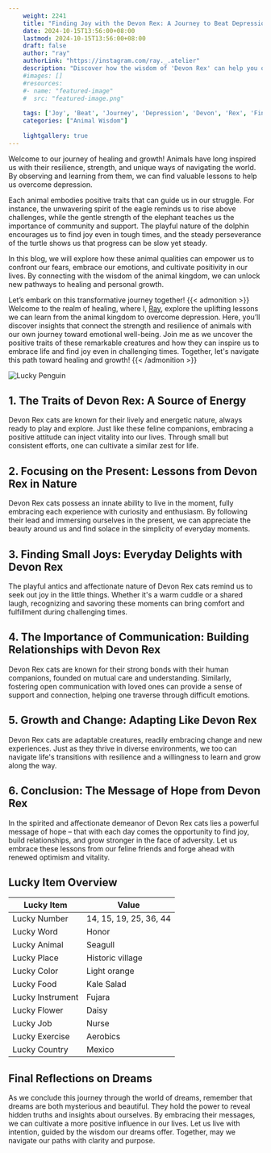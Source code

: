 ```yaml
---
    weight: 2241
    title: "Finding Joy with the Devon Rex: A Journey to Beat Depression"  # Assuming 'title' column exists
    date: 2024-10-15T13:56:00+08:00
    lastmod: 2024-10-15T13:56:00+08:00
    draft: false
    author: "ray"
    authorLink: "https://instagram.com/ray._.atelier"
    description: "Discover how the wisdom of 'Devon Rex' can help you overcome depression and find joy in your life journey."
    #images: []
    #resources:
    #- name: "featured-image"
    #  src: "featured-image.png"
    
    tags: ['Joy', 'Beat', 'Journey', 'Depression', 'Devon', 'Rex', 'Finding']
    categories: ["Animal Wisdom"]
    
    lightgallery: true
---
```

    
Welcome to our journey of healing and growth! Animals have long inspired us with their resilience, strength, and unique ways of navigating the world. By observing and learning from them, we can find valuable lessons to help us overcome depression.

Each animal embodies positive traits that can guide us in our struggle. For instance, the unwavering spirit of the eagle reminds us to rise above challenges, while the gentle strength of the elephant teaches us the importance of community and support. The playful nature of the dolphin encourages us to find joy even in tough times, and the steady perseverance of the turtle shows us that progress can be slow yet steady.

In this blog, we will explore how these animal qualities can empower us to confront our fears, embrace our emotions, and cultivate positivity in our lives. By connecting with the wisdom of the animal kingdom, we can unlock new pathways to healing and personal growth.

Let’s embark on this transformative journey together!
{{< admonition >}}
Welcome to the realm of healing, where I, [Ray](https://instagram.com/ray._.atelier), explore the uplifting lessons we can learn from the animal kingdom to overcome depression. Here, you’ll discover insights that connect the strength and resilience of animals with our own journey toward emotional well-being. Join me as we uncover the positive traits of these remarkable creatures and how they can inspire us to embrace life and find joy even in challenging times. Together, let's navigate this path toward healing and growth!
{{< /admonition >}}

![Lucky Penguin](https://cdn.pixabay.com/photo/2024/09/07/02/34/penguins-9028827_1280.jpg "Lucky Penguin")

## 1. The Traits of Devon Rex: A Source of Energy
Devon Rex cats are known for their lively and energetic nature, always ready to play and explore. Just like these feline companions, embracing a positive attitude can inject vitality into our lives. Through small but consistent efforts, one can cultivate a similar zest for life.

## 2. Focusing on the Present: Lessons from Devon Rex in Nature
Devon Rex cats possess an innate ability to live in the moment, fully embracing each experience with curiosity and enthusiasm. By following their lead and immersing ourselves in the present, we can appreciate the beauty around us and find solace in the simplicity of everyday moments.

## 3. Finding Small Joys: Everyday Delights with Devon Rex
The playful antics and affectionate nature of Devon Rex cats remind us to seek out joy in the little things. Whether it's a warm cuddle or a shared laugh, recognizing and savoring these moments can bring comfort and fulfillment during challenging times.

## 4. The Importance of Communication: Building Relationships with Devon Rex
Devon Rex cats are known for their strong bonds with their human companions, founded on mutual care and understanding. Similarly, fostering open communication with loved ones can provide a sense of support and connection, helping one traverse through difficult emotions.

## 5. Growth and Change: Adapting Like Devon Rex
Devon Rex cats are adaptable creatures, readily embracing change and new experiences. Just as they thrive in diverse environments, we too can navigate life's transitions with resilience and a willingness to learn and grow along the way.

## 6. Conclusion: The Message of Hope from Devon Rex
In the spirited and affectionate demeanor of Devon Rex cats lies a powerful message of hope – that with each day comes the opportunity to find joy, build relationships, and grow stronger in the face of adversity. Let us embrace these lessons from our feline friends and forge ahead with renewed optimism and vitality.


## Lucky Item Overview
| Lucky Item          | Value              |
|---------------|--------------------|
| Lucky Number        | 14, 15, 19, 25, 36, 44  |
| Lucky Word          | Honor |
| Lucky Animal        | Seagull |
| Lucky Place         | Historic village     |
| Lucky Color         | Light orange     |
| Lucky Food          | Kale Salad      |
| Lucky Instrument    | Fujara |
| Lucky Flower        | Daisy    |
| Lucky Job           | Nurse       |
| Lucky Exercise      | Aerobics  |
| Lucky Country       | Mexico    |


##  Final Reflections on Dreams

As we conclude this journey through the world of dreams, remember that dreams are both mysterious and beautiful. They hold the power to reveal hidden truths and insights about ourselves. By embracing their messages, we can cultivate a more positive influence in our lives. Let us live with intention, guided by the wisdom our dreams offer. Together, may we navigate our paths with clarity and purpose.
